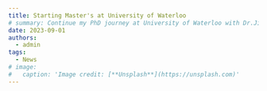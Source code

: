 ```yaml
---
title: Starting Master's at University of Waterloo
# summary: Continue my PhD journey at University of Waterloo with Dr.Jian Zhao
date: 2023-09-01
authors:
  - admin
tags:
  - News
# image:
#   caption: 'Image credit: [**Unsplash**](https://unsplash.com)'
---
```


